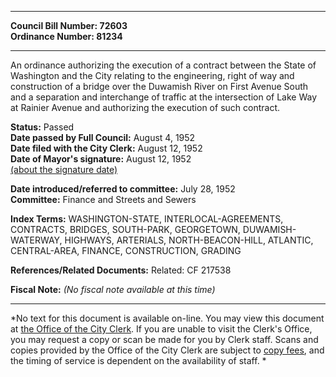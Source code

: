 * * * * *  
  
**Council Bill Number: [](#h0)[](#h2)72603**   
**Ordinance Number: 81234**  
  
* * * * *  
  
An ordinance authorizing the execution of a contract between the State of Washington and the City relating to the engineering, right of way and construction of a bridge over the Duwamish River on First Avenue South and a separation and interchange of traffic at the intersection of Lake Way at Rainier Avenue and authorizing the execution of such contract.  
  
**Status:** Passed   
**Date passed by Full Council:** August 4, 1952   
**Date filed with the City Clerk:** August 12, 1952   
**Date of Mayor's signature:** August 12, 1952   
[(about the signature date)](/~public/approvaldate.htm)   
  
  
**Date introduced/referred to committee:** July 28, 1952   
**Committee:** Finance and Streets and Sewers   
  
**Index Terms:** WASHINGTON-STATE, INTERLOCAL-AGREEMENTS, CONTRACTS, BRIDGES, SOUTH-PARK, GEORGETOWN, DUWAMISH-WATERWAY, HIGHWAYS, ARTERIALS, NORTH-BEACON-HILL, ATLANTIC, CENTRAL-AREA, FINANCE, CONSTRUCTION, GRADING  
  
**References/Related Documents:** Related: CF 217538  
  
**Fiscal Note:** *(No fiscal note available at this time)*  
  
* * * * *  
  
*No text for this document is available on-line. You may view this document at [the Office of the City Clerk](http://www.seattle.gov/leg/clerk/contactUs.htm). If you are unable to visit the Clerk's Office, you may request a copy or scan be made for you by Clerk staff. Scans and copies provided by the Office of the City Clerk are subject to [copy fees](http://clerk.seattle.gov/~public/clerkfees.htm), and the timing of service is dependent on the availability of staff. *  
  
  
